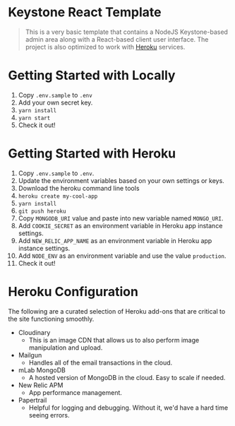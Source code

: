 # Keystone React Template
> This is a very basic template that contains a NodeJS Keystone-based admin area along with a React-based client user interface. The project is also optimized to work with [Heroku](https://www.heroku.com) services.


# Getting Started with Locally

1. Copy `.env.sample` to `.env`
1. Add your own secret key.
1. `yarn install`
1. `yarn start`
1. Check it out!

# Getting Started with Heroku

1. Copy `.env.sample` to `.env`.
1. Update the environment variables based on your own settings or keys.
1. Download the heroku command line tools
1. `heroku create my-cool-app`
1. `yarn install`
1. `git push heroku`
1. Copy `MONGODB_URI` value and paste into new variable named `MONGO_URI`.
1. Add `COOKIE_SECRET` as an environment variable in Heroku app instance settings.
1. Add `NEW_RELIC_APP_NAME` as an environment variable in Heroku app instance settings.
1. Add `NODE_ENV` as an environment variable and use the value `production`.
1. Check it out!

# Heroku Configuration

The following are a curated selection of Heroku add-ons that are critical to the site functioning smoothly.

- Cloudinary
	- This is an image CDN that allows us to also perform image manipulation and upload.
- Mailgun
	- Handles all of the email transactions in the cloud.
- mLab MongoDB
	- A hosted version of MongoDB in the cloud. Easy to scale if needed.
- New Relic APM
	- App performance management.
- Papertrail
	- Helpful for logging and debugging. Without it, we'd have a hard time seeing errors.
